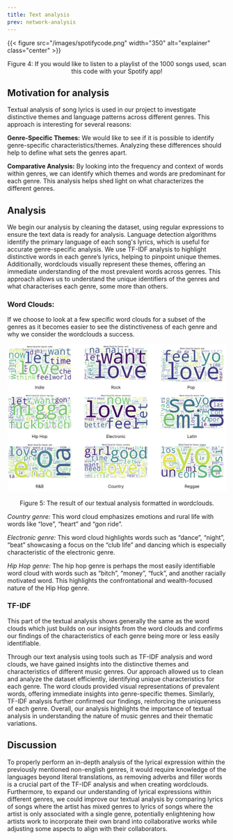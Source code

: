 ```yaml
---
title: Text analysis
prev: network-analysis
---
```


{{< figure src="/images/spotifycode.png" width="350" alt="explainer" class="center" >}}
<p style="text-align: center;">Figure 4: If you would like to listen to a playlist of the 1000 songs used, scan this code with your Spotify app!</p>

## Motivation for analysis 

Textual analysis of song lyrics is used in our project to investigate distinctive themes and language patterns across different genres. This approach is interesting for several reasons:

**Genre-Specific Themes:** We would like to see if it is possible to identify genre-specific characteristics/themes. Analyzing these differences should help to define what sets the genres apart.

**Comparative Analysis:** By looking into the frequency and context of words within genres, we can identify which themes and words are predominant for each genre. This analysis helps shed light on what characterizes the different genres.

## Analysis 
We begin our analysis by cleaning the dataset, using regular expressions to ensure the text data is ready for analysis. Language detection algorithms identify the primary language of each song's lyrics, which is useful for accurate genre-specific analysis.
We use TF-IDF analysis to highlight distinctive words in each genre’s lyrics, helping to pinpoint unique themes. Additionally, wordclouds visually represent these themes, offering an immediate understanding of the most prevalent words across genres. This approach allows us to understand the unique identifiers of the genres and what characterises each genre, some more than others.

### Word Clouds:
If we choose to look at a few specific word clouds for a subset of the genres as it becomes easier to see the distinctiveness of each genre and why we consider the wordclouds a success.

![](/images/wordclouds.png)
<p style="text-align: center;">Figure 5: The result of our textual analysis formatted in wordclouds.</p>

*Country genre:* This word cloud emphasizes emotions and rural life with words like “love”, “heart” and “gon ride”.

*Electronic genre:* This word cloud highlights words such as “dance”, “night”, “beat” showcasing a focus on the “club life” and dancing which is especially characteristic of the electronic genre.

*Hip Hop genre:* The hip hop genre is perhaps the most easily identifiable word cloud with words such as “bitch”, “money”, “fuck”, and another racially motivated word. This highlights the confrontational and wealth-focused nature of the Hip Hop genre.

### TF-IDF 
This part of the textual analysis shows generally the same as the word clouds which just builds on our insights from the word clouds and confirms our findings of the characteristics of each genre being more or less easily identifiable. 

Through our text analysis using tools such as TF-IDF analysis and word clouds, we have gained insights into the distinctive themes and characteristics of different music genres. Our approach allowed us to clean and analyze the dataset efficiently, identifying unique characteristics for each genre. The word clouds provided visual representations of prevalent words, offering immediate insights into genre-specific themes. Similarly, TF-IDF analysis further confirmed our findings, reinforcing the uniqueness of each genre. Overall, our analysis highlights the importance of textual analysis in understanding the nature of music genres and their thematic variations.

## Discussion 
To properly perform an in-depth analysis of the lyrical expression within the previously mentioned non-english genres, it would require knowledge of the languages beyond literal translations, as removing adverbs and filler words is a crucial part of the TF-IDF analysis and when creating wordclouds. Furthermore, to expand our understanding of lyrical expressions within different genres, we could improve our textual analysis by comparing lyrics of songs where the artist has mixed genres to lyrics of songs where the artist is only associated with a single genre, potentially enlightening how artists work to incorporate their own brand into collaborative works while adjusting some aspects to align with their collaborators. 
